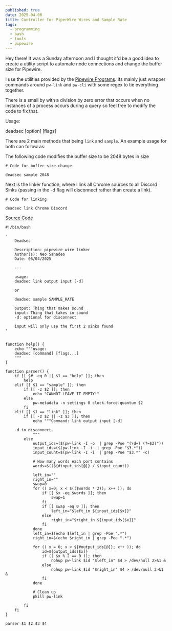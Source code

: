 ```yaml
---
published: true
date: 2025-04-06
title: Controller for PiperWire Wires and Sample Rate
tags:
  - programming
  - bash
  - tools
  - pipewire
---
```

Hey there! It was a Sunday afternoon and I thought it'd be a good idea to create a utility script to automate node connections and change the buffer size for Pipewire.

I use the utilities provided by the [Pipewire Programs](https://docs.pipewire.org/page_programs.html). Its mainly just wrapper commands around `pw-link` and `pw-cli` with some regex to tie everything together.

There is a small by with a division by zero error that occurs when no instances of a process occurs during a query so feel free to modify the code to fix that.

Usage:

deadsec \[option\] \[flags\]

There are 2 main methods that being `link` and `sample`. An example usage for both can follow as:

The following code modifies the buffer size to be 2048 bytes in size

```
# Code for buffer size change

deadsec sample 2048
```

Next is the linker function, where I link all Chrome sources to all Discord Sinks (passing in the -d flag will disconnect rather than create a link).

```
# Code for linking

deadsec link Chrome Discord
```

[Source Code](https://gist.github.com/NeoSahadeo/6febda30e303e994f718d344f7a55bfb)

```
#!/bin/bash

'
	Deadsec

	Description: pipewire wire linker
	Author(s): Neo Sahadeo
	Date: 06/04/2025

	---

	usage:
	deadsec link output input [-d]

	or

	deadsec sample SAMPLE_RATE

	output: Thing that makes sound
	input: Thing that takes in sound
	-d: optional for disconnect

	input will only use the first 2 sinks found
'


function help() {
	echo """usage:
	deadsec [command] [flags...]
	"""
}

function parser() {
	if [[ $# -eq 0 || $1 == "help" ]]; then
		help
	elif [[ $1 == "sample" ]]; then
		if [[ -z $2 ]]; then
			echo "CANNOT LEAVE IT EMPTY!"
		else
			pw-metadata -n settings 0 clock.force-quantum $2
		fi
	elif [[ $1 == "link" ]]; then
		if [[ -z $2 || -z $3 ]]; then
			echo """Command: link output input [-d]

	-d to disconnect.
			"""
		else
			output_ids=($(pw-link -I -o  | grep -Poe "(\d+) (?=$2)"))
			input_ids=($(pw-link -I -i  | grep -Poe "$3.*"))
			input_count=$(pw-link -I -i  | grep -Poe "$3.*" -c)

			# How many words each port contains
			words=$((${#input_ids[@]} / $input_count))

			left_in=""
			right_in=""
			swap=0
			for (( x=0; x < $(($words * 2)); x++ )); do
				if [[ $x -eq $words ]]; then
					swap=1
				fi
				if [[ swap -eq 0 ]]; then
					left_in="$left_in ${input_ids[$x]}"
				else
					right_in="$right_in ${input_ids[$x]}"
				fi
			done
			left_in=$(echo $left_in | grep -Poe ".*")
			right_in=$(echo $right_in | grep -Poe ".*")

			for (( x = 0; x < ${#output_ids[@]}; x++ )); do
				id=${output_ids[$x]}
				if (( $x % 2 == 0 )); then
					nohup pw-link $id "$left_in" $4 > /dev/null 2>&1 &
				else
					nohup pw-link $id "$right_in" $4 > /dev/null 2>&1 &
				fi
			done

			# Clean up
			pkill pw-link

		fi
	fi
}

parser $1 $2 $3 $4
```